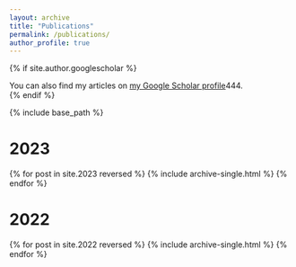 ```yaml
---
layout: archive
title: "Publications"
permalink: /publications/
author_profile: true
---
```


{% if site.author.googlescholar %}
  <div class="wordwrap">You can also find my articles on <a href="{{site.author.googlescholar}}">my Google Scholar profile</a>444.</div>
{% endif %}

{% include base_path %}

# 2023

{% for post in site.2023 reversed %}
  {% include archive-single.html %}
{% endfor %}


# 2022

{% for post in site.2022 reversed %}
  {% include archive-single.html %}
{% endfor %}

